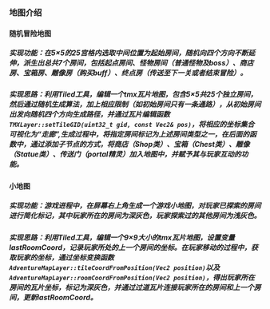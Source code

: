 ### 地图介绍

#### 随机冒险地图

##### 实现功能：在5×5的25宫格内选取中间位置为起始房间，随机向四个方向不断延伸，派生出总共7个房间，包括起点房间、怪物房间（普通怪物及boss）、商店房、宝箱房、雕像房（购买buff）、终点房（传送至下一关或者结束冒险）。

##### 实现思路：利用Tiled工具，编辑一个tmx瓦片地图，包含5×5共25个独立房间，然后通过随机生成算法，加上相应限制（如初始房间只有一条通路），从初始房间出发向随机四个方向生成路径，并通过瓦片编辑函数`TMXLayer::setTileGID(uint32_t gid, const Vec2& pos)`，将相应的坐标集合可视化为“走廊”,生成过程中，将指定房间标记为上述房间类型之一，在后面的函数中，通过添加子节点的方式，将商店（Shop类）、宝箱（Chest类）、雕像（Statue类）、传送门（portal精灵）加入地图中，并赋予其与玩家互动的功能。



#### 小地图

##### 实现功能：游戏进程中，在屏幕右上角生成一个游戏小地图，对玩家已探索的房间进行简化标记，其中玩家所在的房间为深灰色，玩家探索过的其他房间为浅灰色。

##### 实现思路：利用Tiled工具，编辑一个9×9大小的tmx瓦片地图，设置变量lastRoomCoord，记录玩家所处的上一个房间的坐标。在玩家移动的过程中，获取玩家的坐标，通过坐标变换函数`AdventureMapLayer::tileCoordFromPosition(Vec2 position)`以及`AdventureMapLayer::roomCoordFromPosition(Vec2 position)`，得出玩家所在房间的瓦片坐标，标记为深灰色，并通过过道瓦片连接玩家所在的房间和上一个房间，更新lastRoomCoord。
